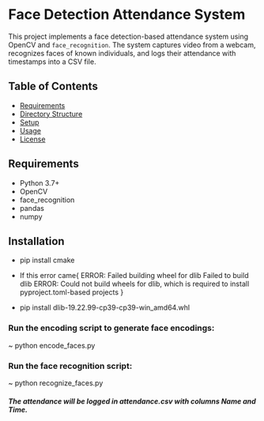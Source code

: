 # Face Detection Attendance System

This project implements a face detection-based attendance system using OpenCV and `face_recognition`. The system captures video from a webcam, recognizes faces of known individuals, and logs their attendance with timestamps into a CSV file.

## Table of Contents

- [Requirements](#requirements)
- [Directory Structure](#directory-structure)
- [Setup](#setup)
- [Usage](#usage)
- [License](#license)

## Requirements

- Python 3.7+
- OpenCV
- face_recognition
- pandas
- numpy

## Installation

- pip install cmake

- If this error came{
ERROR: Failed building wheel for dlib
Failed to build dlib
ERROR: Could not build wheels for dlib, which is required to install pyproject.toml-based projects
}



- pip install dlib-19.22.99-cp39-cp39-win_amd64.whl


### Run the encoding script to generate face encodings:

~ python encode_faces.py

### Run the face recognition script:
~ python recognize_faces.py


##### The attendance will be logged in attendance.csv with columns Name and Time.